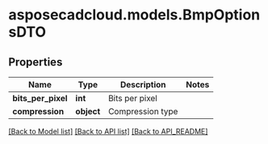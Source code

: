 # asposecadcloud.models.BmpOptionsDTO

## Properties
Name | Type | Description | Notes
------------ | ------------- | ------------- | -------------
**bits_per_pixel** | **int** | Bits per pixel | 
**compression** | **object** | Compression type | 

[[Back to Model list]](API_README.md#documentation-for-models) [[Back to API list]](API_README.md#documentation-for-api-endpoints) [[Back to API_README]](API_README.md)


